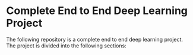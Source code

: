 # Complete End to End Deep Learning Project

The following repository is a complete end to end deep learning project. The project is divided into the following sections:

